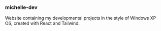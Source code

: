 ### michelle-dev

Website containing my developmental projects in the style of Windows XP OS, created with React and Tailwind.

